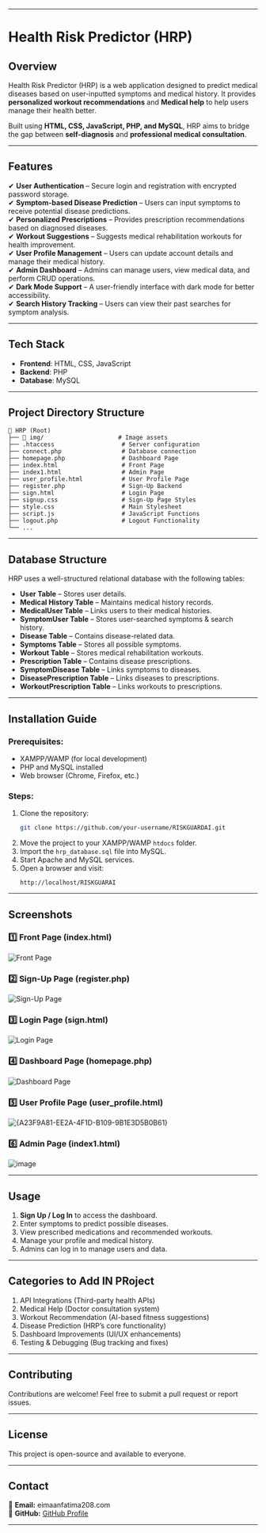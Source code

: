 
---

# **Health Risk Predictor (HRP)**  

## **Overview**  
Health Risk Predictor (HRP) is a web application designed to predict medical diseases based on user-inputted symptoms and medical history. It provides **personalized workout recommendations** and **Medical help** to help users manage their health better.  

Built using **HTML, CSS, JavaScript, PHP, and MySQL**, HRP aims to bridge the gap between **self-diagnosis** and **professional medical consultation**.  

---

## **Features**  
✔ **User Authentication** – Secure login and registration with encrypted password storage.  
✔ **Symptom-based Disease Prediction** – Users can input symptoms to receive potential disease predictions.  
✔ **Personalized Prescriptions** – Provides prescription recommendations based on diagnosed diseases.  
✔ **Workout Suggestions** – Suggests medical rehabilitation workouts for health improvement.  
✔ **User Profile Management** – Users can update account details and manage their medical history.  
✔ **Admin Dashboard** – Admins can manage users, view medical data, and perform CRUD operations.  
✔ **Dark Mode Support** – A user-friendly interface with dark mode for better accessibility.  
✔ **Search History Tracking** – Users can view their past searches for symptom analysis.  

---

## **Tech Stack**  
- **Frontend**: HTML, CSS, JavaScript  
- **Backend**: PHP  
- **Database**: MySQL  

---

## **Project Directory Structure**  
```
📂 HRP (Root)
├── 📂 img/                     # Image assets
├── .htaccess                   # Server configuration
├── connect.php                 # Database connection
├── homepage.php                # Dashboard Page
├── index.html                  # Front Page
├── index1.html                 # Admin Page
├── user_profile.html           # User Profile Page
├── register.php                # Sign-Up Backend
├── sign.html                   # Login Page
├── signup.css                  # Sign-Up Page Styles
├── style.css                   # Main Stylesheet
├── script.js                   # JavaScript Functions
├── logout.php                  # Logout Functionality
└── ...
```

---

## **Database Structure**  
HRP uses a well-structured relational database with the following tables:  
- **User Table** – Stores user details.  
- **Medical History Table** – Maintains medical history records.  
- **MedicalUser Table** – Links users to their medical histories.  
- **SymptomUser Table** – Stores user-searched symptoms & search history.  
- **Disease Table** – Contains disease-related data.  
- **Symptoms Table** – Stores all possible symptoms.  
- **Workout Table** – Stores medical rehabilitation workouts.  
- **Prescription Table** – Contains disease prescriptions.  
- **SymptomDisease Table** – Links symptoms to diseases.  
- **DiseasePrescription Table** – Links diseases to prescriptions.  
- **WorkoutPrescription Table** – Links workouts to prescriptions.  

---

## **Installation Guide**  
### **Prerequisites:**  
- XAMPP/WAMP (for local development)  
- PHP and MySQL installed  
- Web browser (Chrome, Firefox, etc.)  

### **Steps:**  
1. Clone the repository:  
   ```sh
   git clone https://github.com/your-username/RISKGUARDAI.git
   ```
2. Move the project to your XAMPP/WAMP `htdocs` folder.  
3. Import the `hrp_database.sql` file into MySQL.  
4. Start Apache and MySQL services.  
5. Open a browser and visit:  
   ```
   http://localhost/RISKGUARAI
   ```

---

## **Screenshots**  

### **1️⃣ Front Page (index.html)**
![Front Page](https://github.com/user-attachments/assets/fe74ad8a-991b-4424-bfb2-ebe8ae5eff4b)

### **2️⃣ Sign-Up Page (register.php)**
![Sign-Up Page](https://github.com/user-attachments/assets/f8bf2f39-c6e4-4478-b4a9-7c300ce48fdd)

### **3️⃣ Login Page (sign.html)**
![Login Page](https://github.com/user-attachments/assets/fd5d6d38-d536-410e-9ec2-759c746419fa)

### **4️⃣ Dashboard Page (homepage.php)**
![Dashboard Page](https://github.com/user-attachments/assets/57522b76-62dd-4dc4-91f2-d5327de4e06b)

### **5️⃣ User Profile Page (user_profile.html)**
![{A23F9A81-EE2A-4F1D-B109-9B1E3D5B0B61}](https://github.com/user-attachments/assets/01e1d1b2-6ad8-4895-a43b-76970b791221)


### **6️⃣ Admin Page (index1.html)**
![image](https://github.com/user-attachments/assets/9ccd176a-4b4c-4988-b11c-3ceef9659b82)



---

## **Usage**  
1. **Sign Up / Log In** to access the dashboard.  
2. Enter symptoms to predict possible diseases.  
3. View prescribed medications and recommended workouts.  
4. Manage your profile and medical history.  
5. Admins can log in to manage users and data.  

---
## **Categories to Add IN PRoject**
1. API Integrations (Third-party health APIs)
2. Medical Help (Doctor consultation system)
3. Workout Recommendation (AI-based fitness suggestions)
4. Disease Prediction (HRP’s core functionality)
5. Dashboard Improvements (UI/UX enhancements)
6. Testing & Debugging (Bug tracking and fixes)

---   
## **Contributing**  
Contributions are welcome! Feel free to submit a pull request or report issues.  

---

## **License**  
This project is open-source and available to everyone.

---

## **Contact**  
📧 **Email:** eimaanfatima208.com  
🔗 **GitHub:** [GitHub Profile](https://github.com/eimaanfatima208)  

---


